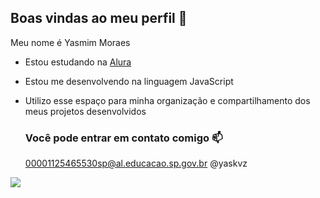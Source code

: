 ## Boas vindas ao meu perfil 🤍

Meu nome é Yasmim Moraes

- Estou estudando na [Alura](https://www.alura.com.br)
- Estou me desenvolvendo na linguagem JavaScript
- Utilizo esse espaço para minha organização e compartilhamento dos meus projetos desenvolvidos

  ### Você pode entrar em contato comigo 📫

  00001125465530sp@al.educacao.sp.gov.br
  @yaskvz


![](https://media.tenor.com/Y003DHfhYLMAAAAi/hh.gif)
